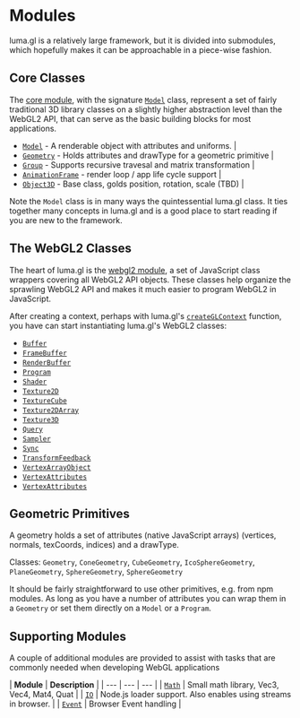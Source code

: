 # Modules

luma.gl is a relatively large framework, but it is divided into submodules, which hopefully makes it can be approachable in a piece-wise fashion.

## Core Classes

The [core module](api-reference/core), with the signature [`Model`](model) class, represent a set of fairly traditional 3D library classes on a slightly higher abstraction level than the WebGL2 API, that can serve as the basic building blocks for most applications.

* [`Model`](api-reference/core/model) - A renderable object with attributes and uniforms. |
* [`Geometry`](api-reference/core/geometry) - Holds attributes and drawType for a geometric primitive |
* [`Group`](api-reference/core/group) - Supports recursive travesal and matrix transformation |
* [`AnimationFrame`](api-reference/core/animation-frame) - render loop / app life cycle support |
* [`Object3D`](api-reference/core/object3d) - Base class, golds position, rotation, scale (TBD) |

Note the `Model` class is in many ways the quintessential luma.gl class. It ties together many concepts in luma.gl and is a good place to start reading if you are new to the framework.


## The WebGL2 Classes

The heart of luma.gl is the [webgl2 module](api-reference/webgl2), a set of JavaScript class wrappers covering all WebGL2 API objects. These classes help organize the sprawling WebGL2 API and makes it much easier to program WebGL2 in JavaScript.

After creating a context, perhaps with luma.gl's [`createGLContext`](context.html) function, you have can start instantiating luma.gl's WebGL2 classes:
* [`Buffer`](buffer.html)
* [`FrameBuffer`](framebuffer.html)
* [`RenderBuffer`](renderbuffer.html)
* [`Program`](program.html)
* [`Shader`](shader.html)
* [`Texture2D`](texture.html)
* [`TextureCube`](texture.html)
* [`Texture2DArray`](texture.html)
* [`Texture3D`](texture.html)
* [`Query`](query.html)
* [`Sampler`](sampler.html)
* [`Sync`](sync.html)
* [`TransformFeedback`](transform-feedback.html)
* [`VertexArrayObject`](vertex-array-object.html)
* [`VertexAttributes`](vertex-attributes.html)
* [`VertexAttributes`](vertex-attributes.html)


## Geometric Primitives

A geometry holds a set of attributes (native JavaScript arrays) (vertices, normals, texCoords, indices) and a drawType.

Classes: `Geometry`, `ConeGeometry`, `CubeGeometry`, `IcoSphereGeometry`, `PlaneGeometry`, `SphereGeometry`, `SphereGeometry`

It should be fairly straightforward to use other primitives, e.g. from npm modules. As long as you have a number of attributes you can wrap them in a `Geometry` or set them directly on a `Model` or a `Program`.


## Supporting Modules

A couple of additional modules are provided to assist with tasks that are commonly needed when developing WebGL applications

| **Module** | **Description** |
| --- | --- | --- |
| [`Math`](math.html) | Small math library, Vec3, Vec4, Mat4, Quat |
| [`IO`](io.html)     | Node.js loader support. Also enables using streams in browser. |
| [`Event`](event.html)  | Browser Event handling |
